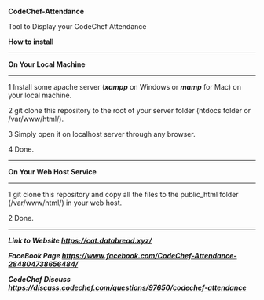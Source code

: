  __CodeChef-Attendance__

Tool to Display your CodeChef Attendance


 __How to install__

_______________________________
   __On Your Local Machine__
_______________________________


1 Install some apache server (___xampp___ on Windows or ___mamp___ for Mac) on your local machine.

2 git clone this repository to the root of your server folder (htdocs folder or /var/www/html/).

3 Simply open it on localhost server through any browser.

4 Done.

___________________________________
   __On Your Web Host Service__
___________________________________

1 git clone this repository and copy all the files to the public_html folder (/var/www/html/) in your web host.

2 Done.

____________________________________


___Link to Website https://cat.databread.xyz/___

___FaceBook Page https://www.facebook.com/CodeChef-Attendance-284804738656484/___

___CodeChef Discuss https://discuss.codechef.com/questions/97650/codechef-attendance___
